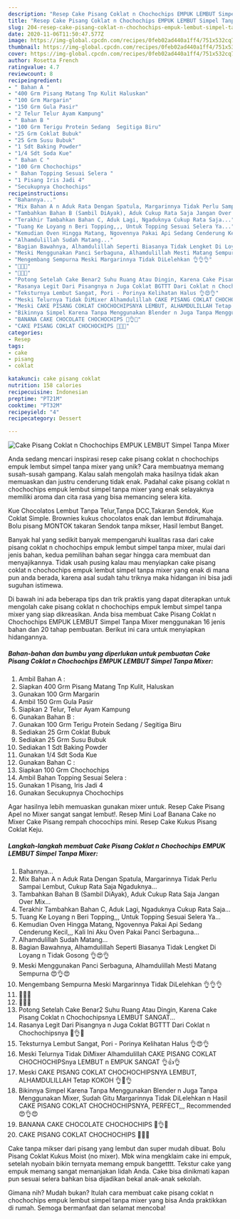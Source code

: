```yaml
---
description: "Resep Cake Pisang Coklat n Chochochips EMPUK LEMBUT Simpel Tanpa Mixer, Menggugah Selera"
title: "Resep Cake Pisang Coklat n Chochochips EMPUK LEMBUT Simpel Tanpa Mixer, Menggugah Selera"
slug: 204-resep-cake-pisang-coklat-n-chochochips-empuk-lembut-simpel-tanpa-mixer-menggugah-selera
date: 2020-11-06T11:50:47.577Z
image: https://img-global.cpcdn.com/recipes/0feb02ad440a1ff4/751x532cq70/cake-pisang-coklat-n-chochochips-empuk-lembut-simpel-tanpa-mixer-foto-resep-utama.jpg
thumbnail: https://img-global.cpcdn.com/recipes/0feb02ad440a1ff4/751x532cq70/cake-pisang-coklat-n-chochochips-empuk-lembut-simpel-tanpa-mixer-foto-resep-utama.jpg
cover: https://img-global.cpcdn.com/recipes/0feb02ad440a1ff4/751x532cq70/cake-pisang-coklat-n-chochochips-empuk-lembut-simpel-tanpa-mixer-foto-resep-utama.jpg
author: Rosetta French
ratingvalue: 4.7
reviewcount: 8
recipeingredient:
- " Bahan A "
- "400 Grm Pisang Matang Tnp Kulit Haluskan"
- "100 Grm Margarin"
- "150 Grm Gula Pasir"
- "2 Telur Telur Ayam Kampung"
- " Bahan B "
- "100 Grm Terigu Protein Sedang  Segitiga Biru"
- "25 Grm Coklat Bubuk"
- "25 Grm Susu Bubuk"
- "1 Sdt Baking Powder"
- "1/4 Sdt Soda Kue"
- " Bahan C "
- "100 Grm Chochochips"
- " Bahan Topping Sesuai Selera "
- "1 Pisang Iris Jadi 4"
- "Secukupnya Chochochips"
recipeinstructions:
- "Bahannya..."
- "Mix Bahan A n Aduk Rata Dengan Spatula, Margarinnya Tidak Perlu Sampai Lembut, Cukup Rata Saja Ngaduknya..."
- "Tambahkan Bahan B (Sambil DiAyak), Aduk Cukup Rata Saja Jangan Over Mix..."
- "Terakhir Tambahkan Bahan C, Aduk Lagi, Ngaduknya Cukup Rata Saja..."
- "Tuang Ke Loyang n Beri Topping,,, Untuk Topping Sesuai Selera Ya..."
- "Kemudian Oven Hingga Matang, Ngovennya Pakai Api Sedang Cenderung Kecil,,, Kali Ini Aku Oven Pakai Panci Serbaguna..."
- "Alhamdulillah Sudah Matang..."
- "Bagian Bawahnya, Alhamdulillah Seperti Biasanya Tidak Lengket Di Loyang n Tidak Gosong 👌😍👌"
- "Meski Menggunakan Panci Serbaguna, Alhamdulillah Mesti Matang Sempurna 😍👌😍"
- "Mengembang Sempurna Meski Margarinnya Tidak DiLelehkan 👌👌👌"
- "🍌🥚🍫"
- "🍫🥚🍌"
- "Potong Setelah Cake Benar2 Suhu Ruang Atau Dingin, Karena Cake Pisang Coklat n Chochochipsnya LEMBUT SANGAT..."
- "Rasanya Legit Dari Pisangnya n Juga Coklat BGTTT Dari Coklat n Chochochipsnya 🍌👌🍫"
- "Teksturnya Lembut Sangat, Pori - Porinya Kelihatan Halus 👌😍👌"
- "Meski Telurnya Tidak DiMixer Alhamdulillah CAKE PISANG COKLAT CHOCHOCHIPSnya LEMBUT n EMPUK SANGAT 👌👍👌"
- "Meski CAKE PISANG COKLAT CHOCHOCHIPSNYA LEMBUT, ALHAMDULILLAH Tetap KOKOH 👌💛👌"
- "Bikinnya Simpel Karena Tanpa Menggunakan Blender n Juga Tanpa Menggunakan Mixer, Sudah Gitu Margarinnya Tidak DiLelehkan n Hasil CAKE PISANG COKLAT CHOCHOCHIPSNYA, PERFECT,,, Recommended 😍👌😍"
- "BANANA CAKE CHOCOLATE CHOCHOCHIPS 🧡👌🧡"
- "CAKE PISANG COKLAT CHOCHOCHIPS 🧡🧡🧡"
categories:
- Resep
tags:
- cake
- pisang
- coklat

katakunci: cake pisang coklat 
nutrition: 158 calories
recipecuisine: Indonesian
preptime: "PT21M"
cooktime: "PT32M"
recipeyield: "4"
recipecategory: Dessert

---
```



![Cake Pisang Coklat n Chochochips EMPUK LEMBUT Simpel Tanpa Mixer](https://img-global.cpcdn.com/recipes/0feb02ad440a1ff4/751x532cq70/cake-pisang-coklat-n-chochochips-empuk-lembut-simpel-tanpa-mixer-foto-resep-utama.jpg)

Anda sedang mencari inspirasi resep cake pisang coklat n chochochips empuk lembut simpel tanpa mixer yang unik? Cara membuatnya memang susah-susah gampang. Kalau salah mengolah maka hasilnya tidak akan memuaskan dan justru cenderung tidak enak. Padahal cake pisang coklat n chochochips empuk lembut simpel tanpa mixer yang enak selayaknya memiliki aroma dan cita rasa yang bisa memancing selera kita.

Kue Chocolatos Lembut Tanpa Telur,Tanpa DCC,Takaran Sendok, Kue Coklat Simple. Brownies kukus chocolatos enak dan lembut #dirumahaja. Bolu pisang MONTOK takaran Sendok tanpa mikser, Hasil lembut Banget.

Banyak hal yang sedikit banyak mempengaruhi kualitas rasa dari cake pisang coklat n chochochips empuk lembut simpel tanpa mixer, mulai dari jenis bahan, kedua pemilihan bahan segar hingga cara membuat dan menyajikannya. Tidak usah pusing kalau mau menyiapkan cake pisang coklat n chochochips empuk lembut simpel tanpa mixer yang enak di mana pun anda berada, karena asal sudah tahu triknya maka hidangan ini bisa jadi suguhan istimewa.


Di bawah ini ada beberapa tips dan trik praktis yang dapat diterapkan untuk mengolah cake pisang coklat n chochochips empuk lembut simpel tanpa mixer yang siap dikreasikan. Anda bisa membuat Cake Pisang Coklat n Chochochips EMPUK LEMBUT Simpel Tanpa Mixer menggunakan 16 jenis bahan dan 20 tahap pembuatan. Berikut ini cara untuk menyiapkan hidangannya.

<!--inarticleads1-->

##### Bahan-bahan dan bumbu yang diperlukan untuk pembuatan Cake Pisang Coklat n Chochochips EMPUK LEMBUT Simpel Tanpa Mixer:

1. Ambil  Bahan A :
1. Siapkan 400 Grm Pisang Matang Tnp Kulit, Haluskan
1. Gunakan 100 Grm Margarin
1. Ambil 150 Grm Gula Pasir
1. Siapkan 2 Telur, Telur Ayam Kampung
1. Gunakan  Bahan B :
1. Gunakan 100 Grm Terigu Protein Sedang / Segitiga Biru
1. Sediakan 25 Grm Coklat Bubuk
1. Sediakan 25 Grm Susu Bubuk
1. Sediakan 1 Sdt Baking Powder
1. Gunakan 1/4 Sdt Soda Kue
1. Gunakan  Bahan C :
1. Siapkan 100 Grm Chochochips
1. Ambil  Bahan Topping Sesuai Selera :
1. Gunakan 1 Pisang, Iris Jadi 4
1. Gunakan Secukupnya Chochochips


Agar hasilnya lebih memuaskan gunakan mixer untuk. Resep Cake Pisang Apel no Mixer sangat sangat lembut!. Resep Mini Loaf Banana Cake no Mixer Cake Pisang rempah chocochips mini. Resep Cake Kukus Pisang Coklat Keju. 

<!--inarticleads2-->

##### Langkah-langkah membuat Cake Pisang Coklat n Chochochips EMPUK LEMBUT Simpel Tanpa Mixer:

1. Bahannya...
1. Mix Bahan A n Aduk Rata Dengan Spatula, Margarinnya Tidak Perlu Sampai Lembut, Cukup Rata Saja Ngaduknya...
1. Tambahkan Bahan B (Sambil DiAyak), Aduk Cukup Rata Saja Jangan Over Mix...
1. Terakhir Tambahkan Bahan C, Aduk Lagi, Ngaduknya Cukup Rata Saja...
1. Tuang Ke Loyang n Beri Topping,,, Untuk Topping Sesuai Selera Ya...
1. Kemudian Oven Hingga Matang, Ngovennya Pakai Api Sedang Cenderung Kecil,,, Kali Ini Aku Oven Pakai Panci Serbaguna...
1. Alhamdulillah Sudah Matang...
1. Bagian Bawahnya, Alhamdulillah Seperti Biasanya Tidak Lengket Di Loyang n Tidak Gosong 👌😍👌
1. Meski Menggunakan Panci Serbaguna, Alhamdulillah Mesti Matang Sempurna 😍👌😍
1. Mengembang Sempurna Meski Margarinnya Tidak DiLelehkan 👌👌👌
1. 🍌🥚🍫
1. 🍫🥚🍌
1. Potong Setelah Cake Benar2 Suhu Ruang Atau Dingin, Karena Cake Pisang Coklat n Chochochipsnya LEMBUT SANGAT...
1. Rasanya Legit Dari Pisangnya n Juga Coklat BGTTT Dari Coklat n Chochochipsnya 🍌👌🍫
1. Teksturnya Lembut Sangat, Pori - Porinya Kelihatan Halus 👌😍👌
1. Meski Telurnya Tidak DiMixer Alhamdulillah CAKE PISANG COKLAT CHOCHOCHIPSnya LEMBUT n EMPUK SANGAT 👌👍👌
1. Meski CAKE PISANG COKLAT CHOCHOCHIPSNYA LEMBUT, ALHAMDULILLAH Tetap KOKOH 👌💛👌
1. Bikinnya Simpel Karena Tanpa Menggunakan Blender n Juga Tanpa Menggunakan Mixer, Sudah Gitu Margarinnya Tidak DiLelehkan n Hasil CAKE PISANG COKLAT CHOCHOCHIPSNYA, PERFECT,,, Recommended 😍👌😍
1. BANANA CAKE CHOCOLATE CHOCHOCHIPS 🧡👌🧡
1. CAKE PISANG COKLAT CHOCHOCHIPS 🧡🧡🧡


Cake tanpa mikser dari pisang yang lembut dan super mudah dibuat. Bolu Pisang Coklat Kukus Moist (no mixer). Mbk wina mengklaim cake ini empuk, setelah nyobain bikin ternyata memang empuk bangetttt. Tekstur cake yang empuk memang sangat memanjakan lidah Anda. Cake bisa dinikmati kapan pun sesuai selera bahkan bisa dijadikan bekal anak-anak sekolah. 

Gimana nih? Mudah bukan? Itulah cara membuat cake pisang coklat n chochochips empuk lembut simpel tanpa mixer yang bisa Anda praktikkan di rumah. Semoga bermanfaat dan selamat mencoba!

